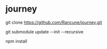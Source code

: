 # journey

git clone https://github.com/Rancune/journey.git

git submodule update --init --recursive

npm install

